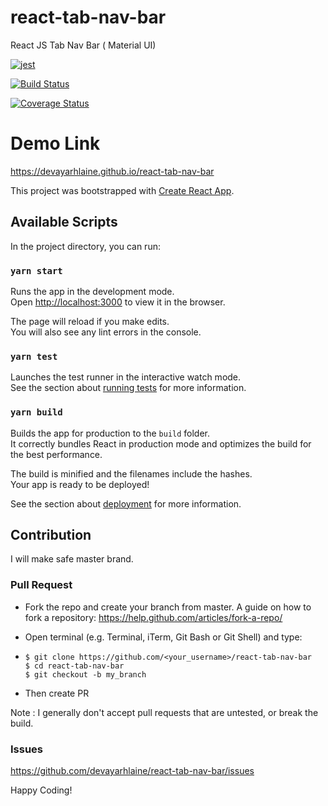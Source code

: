 # react-tab-nav-bar
React JS Tab Nav Bar ( Material UI)

[![jest](https://jestjs.io/img/jest-badge.svg)](https://github.com/facebook/jest)

[![Build Status](https://travis-ci.com/devayarhlaine/react-tab-nav-bar.svg?branch=master&service=github)](https://travis-ci.com/devayarhlaine/react-tab-nav-bar)

[![Coverage Status](https://coveralls.io/repos/github/devayarhlaine/react-tab-nav-bar/badge.svg?branch=master)](https://coveralls.io/github/devayarhlaine/react-tab-nav-bar?branch=master)

# Demo Link
https://devayarhlaine.github.io/react-tab-nav-bar

This project was bootstrapped with [Create React App](https://github.com/facebook/create-react-app).

## Available Scripts

In the project directory, you can run:

### `yarn start`

Runs the app in the development mode.<br />
Open [http://localhost:3000](http://localhost:3000) to view it in the browser.

The page will reload if you make edits.<br />
You will also see any lint errors in the console.

### `yarn test`

Launches the test runner in the interactive watch mode.<br />
See the section about [running tests](https://facebook.github.io/create-react-app/docs/running-tests) for more information.

### `yarn build`

Builds the app for production to the `build` folder.<br />
It correctly bundles React in production mode and optimizes the build for the best performance.

The build is minified and the filenames include the hashes.<br />
Your app is ready to be deployed!

See the section about [deployment](https://facebook.github.io/create-react-app/docs/deployment) for more information.

## Contribution
I will make safe master brand.
### Pull Request
- Fork the repo and create your branch from master. A guide on how to fork a repository: https://help.github.com/articles/fork-a-repo/

- Open terminal (e.g. Terminal, iTerm, Git Bash or Git Shell) and type:

- `$ git clone https://github.com/<your_username>/react-tab-nav-bar` \
`$ cd react-tab-nav-bar` \
`$ git checkout -b my_branch`
- Then create PR

Note : I generally don't accept pull requests that are untested, or break the build.

### Issues
https://github.com/devayarhlaine/react-tab-nav-bar/issues


Happy Coding!
